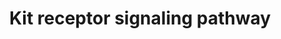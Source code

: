 ---
annotations:
- id: PW:0000828
  parent: signaling pathway
  type: Pathway Ontology
  value: cytokine mediated signaling pathway
- id: PW:0001227
  parent: signaling pathway
  type: Pathway Ontology
  value: Stem Cell Factor signaling pathway
authors:
- A.Pandey
- MaintBot
- Khanspers
- MartijnVanIersel
- NetPath
- Ddigles
- Mkutmon
- Egonw
- L Dupuis
- Eweitz
description: 'Kit is a cytokine receptor that belongs to the type III receptor tyrosine
  kinase family. It is structurally similar to platelet-derived growth factor recpetors
  (PDGFRs), colony stimulating factor-1 receptor and fms-like tyrosine kinase. Kit
  signaling is plays important role in a number of physiological processes including
  erythropoiesis, lymphopoiesis, mast cell development and function, megakaryopoiesis,
  gametogenesis and melanogenesis. Sequence alterations in the c-kit gene are found
  to be associated with different cancers including hematopoietic malignancies, gastrointestinal
  stromal tumors, germ cell tumors, small-cell lung cancer and pancreatic cancer.
  The primary ligand for kit receptor is stem cell factor (SCF). It is also known
  as Kit ligand, steel factor or mast cell growth factor. SCF is a glycosylated, non-covalent
  homodimer. Alternative splicing and proteolytic cleavage results in soluble and
  membrane bound forms of the protein. that binds to two KIT monomers. Binding of
  SCF to KIT results in the dimerization of the receptor and its autophsphorylation.
  The residues that are known to get phosphorylated upon ligand binding include Tyr568,
  Tyr570, Tyr703, Tyr721, Tyr730, Tyr823, Tyr 900 and Tyr936. Signaling events downstream
  of the KIT receptor are well studied. Among the signaling cascades that are activated
  are the Ras/Raf/MEK/MAPK and the PI3K/AKT/RPS6K pathways. KIT stimulation is also
  known to activate the JAK/STAT and PLC/PKC signaling pathways. Among the other key
  proteins that are regulated by KIT are the kinases BTK, TEC, LYN, SRC, FYN and JNK.
  Regulation of KIT receptor tyrosine kinase occurs through many mechanisms. Activated
  KIT receptors are degraded via CBL, a E3 ubiquitin-protein ligase. CBL induces the
  degradation of the receptor via the proteasome or lysosome. KIT can also be dephosphorylated
  and inactivated by the protein tyrosine phosphatase Shp1. Also, activation of protein
  kinase C results in a negative feedback loop, wherein it phosphorylates specific
  serine residues leading to the inactivation of KIT.     Please access this pathway
  at [http://www.netpath.org/netslim/kit_pathway.html NetSlim] database.  If you use
  this pathway, please cite the following paper: Kandasamy, K., Mohan, S. S., Raju,
  R., Keerthikumar, S., Kumar, G. S. S., Venugopal, A. K., Telikicherla, D., Navarro,
  J. D., Mathivanan, S., Pecquet, C., Gollapudi, S. K., Tattikota, S. G., Mohan, S.,
  Padhukasahasram, H., Subbannayya, Y., Goel, R., Jacob, H. K. C., Zhong, J., Sekhar,
  R., Nanjappa, V., Balakrishnan, L., Subbaiah, R., Ramachandra, Y. L., Rahiman, B.
  A., Prasad, T. S. K., Lin, J., Houtman, J. C. D., Desiderio, S., Renauld, J., Constantinescu,
  S. N., Ohara, O., Hirano, T., Kubo, M., Singh, S., Khatri, P., Draghici, S., Bader,
  G. D., Sander, C., Leonard, W. J. and Pandey, A. (2010). NetPath: A public resource
  of curated signal transduction pathways. <i>Genome Biology</i>. 11:R3.'
last-edited: 2021-12-23
organisms:
- Homo sapiens
redirect_from:
- /index.php/Pathway:WP304
- /instance/WP304
revision: null
schema-jsonld:
- '@context': https://schema.org/
  '@id': https://wikipathways.github.io/pathways/WP304.html
  '@type': Dataset
  creator:
    '@type': Organization
    name: WikiPathways
  description: 'Kit is a cytokine receptor that belongs to the type III receptor tyrosine
    kinase family. It is structurally similar to platelet-derived growth factor recpetors
    (PDGFRs), colony stimulating factor-1 receptor and fms-like tyrosine kinase. Kit
    signaling is plays important role in a number of physiological processes including
    erythropoiesis, lymphopoiesis, mast cell development and function, megakaryopoiesis,
    gametogenesis and melanogenesis. Sequence alterations in the c-kit gene are found
    to be associated with different cancers including hematopoietic malignancies,
    gastrointestinal stromal tumors, germ cell tumors, small-cell lung cancer and
    pancreatic cancer. The primary ligand for kit receptor is stem cell factor (SCF).
    It is also known as Kit ligand, steel factor or mast cell growth factor. SCF is
    a glycosylated, non-covalent homodimer. Alternative splicing and proteolytic cleavage
    results in soluble and membrane bound forms of the protein. that binds to two
    KIT monomers. Binding of SCF to KIT results in the dimerization of the receptor
    and its autophsphorylation. The residues that are known to get phosphorylated
    upon ligand binding include Tyr568, Tyr570, Tyr703, Tyr721, Tyr730, Tyr823, Tyr
    900 and Tyr936. Signaling events downstream of the KIT receptor are well studied.
    Among the signaling cascades that are activated are the Ras/Raf/MEK/MAPK and the
    PI3K/AKT/RPS6K pathways. KIT stimulation is also known to activate the JAK/STAT
    and PLC/PKC signaling pathways. Among the other key proteins that are regulated
    by KIT are the kinases BTK, TEC, LYN, SRC, FYN and JNK. Regulation of KIT receptor
    tyrosine kinase occurs through many mechanisms. Activated KIT receptors are degraded
    via CBL, a E3 ubiquitin-protein ligase. CBL induces the degradation of the receptor
    via the proteasome or lysosome. KIT can also be dephosphorylated and inactivated
    by the protein tyrosine phosphatase Shp1. Also, activation of protein kinase C
    results in a negative feedback loop, wherein it phosphorylates specific serine
    residues leading to the inactivation of KIT.     Please access this pathway at
    [http://www.netpath.org/netslim/kit_pathway.html NetSlim] database.  If you use
    this pathway, please cite the following paper: Kandasamy, K., Mohan, S. S., Raju,
    R., Keerthikumar, S., Kumar, G. S. S., Venugopal, A. K., Telikicherla, D., Navarro,
    J. D., Mathivanan, S., Pecquet, C., Gollapudi, S. K., Tattikota, S. G., Mohan,
    S., Padhukasahasram, H., Subbannayya, Y., Goel, R., Jacob, H. K. C., Zhong, J.,
    Sekhar, R., Nanjappa, V., Balakrishnan, L., Subbaiah, R., Ramachandra, Y. L.,
    Rahiman, B. A., Prasad, T. S. K., Lin, J., Houtman, J. C. D., Desiderio, S., Renauld,
    J., Constantinescu, S. N., Ohara, O., Hirano, T., Kubo, M., Singh, S., Khatri,
    P., Draghici, S., Bader, G. D., Sander, C., Leonard, W. J. and Pandey, A. (2010).
    NetPath: A public resource of curated signal transduction pathways. <i>Genome
    Biology</i>. 11:R3.'
  keywords:
  - AKT1
  - BAD
  - BCL2
  - BTK
  - CBL
  - CRK
  - CRKL
  - DOK1
  - EP300
  - FOS
  - FOXO3A
  - FYN
  - GAB2
  - GRB10
  - GRB2
  - GRB7
  - HRAS
  - INPP5D
  - JAK2
  - JUNB
  - KIT
  - KITLG
  - LYN
  - MAP2K1
  - MAP2K2
  - MAPK1
  - MAPK14
  - MAPK3
  - MAPK8
  - MATK
  - MITF
  - MTOR
  - PIK3R1
  - PIK3R2
  - PLCG1
  - PRKCA
  - PRKCB1
  - PTPN11
  - PTPN6
  - RAF1
  - RPS6
  - RPS6KA1
  - RPS6KA3
  - RPS6KB1
  - SH2B2
  - SHC1
  - SNAI1
  - SNAI2
  - SOCS1
  - SOCS6
  - SOS1
  - SRC
  - STAT1
  - STAT3
  - STAT5A
  - STAT5B
  - TBX2
  - TEC
  - VAV1
  license: CC0
  name: Kit receptor signaling pathway
seo: CreativeWork
title: Kit receptor signaling pathway
wpid: WP304
---